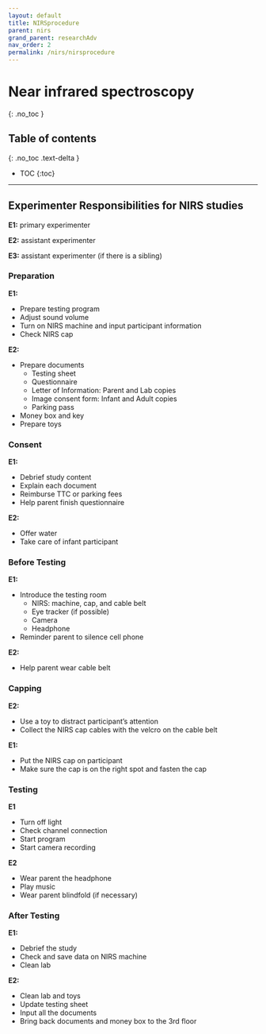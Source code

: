 ```yaml
---
layout: default
title: NIRSprocedure
parent: nirs
grand_parent: researchAdv
nav_order: 2
permalink: /nirs/nirsprocedure
---
```


# Near infrared spectroscopy
{: .no_toc }

## Table of contents
{: .no_toc .text-delta }

* TOC
{:toc}

---

## Experimenter Responsibilities for NIRS studies 

**E1:** primary experimenter 

**E2:** assistant experimenter 

**E3:** assistant experimenter (if there is a sibling) 

### Preparation

**E1:** 
- Prepare testing program
- Adjust sound volume 
- Turn on NIRS machine and input participant information 
- Check NIRS cap 

**E2:**
- Prepare documents 
    - Testing sheet 
    - Questionnaire 
    - Letter of Information: Parent and Lab copies 
    - Image consent form: Infant and Adult copies 
    - Parking pass 
- Money box and key 
- Prepare toys 

### Consent

**E1:**
- Debrief study content
- Explain each document 
- Reimburse TTC or parking fees 
- Help parent finish questionnaire 

**E2:**
- Offer water 
- Take care of infant participant 

### Before Testing

**E1:**

- Introduce the testing room 
    - NIRS: machine, cap, and cable belt 
    - Eye tracker (if possible) 
    - Camera 
    - Headphone 
- Reminder parent to silence cell phone 

**E2:** 
- Help parent wear cable belt

### Capping 

**E2:** 
- Use a toy to distract participant’s attention 
- Collect the NIRS cap cables with the velcro on the cable belt 

**E1:** 
- Put the NIRS cap on participant 
- Make sure the cap is on the right spot and fasten the cap 

### Testing

**E1**
- Turn off light 
- Check channel connection
- Start program 
- Start camera recording

**E2**
- Wear parent the headphone
- Play music 
- Wear parent blindfold (if necessary) 

### After Testing
**E1:**
- Debrief the study 
- Check and save data on NIRS machine 
- Clean lab 

**E2:**
- Clean lab and toys 
- Update testing sheet 
- Input all the documents 
- Bring back documents and money box to the 3rd floor 



 
 